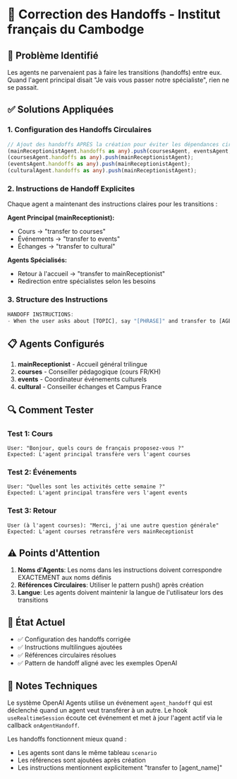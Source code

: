 # 🔄 Correction des Handoffs - Institut français du Cambodge

## 🐛 Problème Identifié
Les agents ne parvenaient pas à faire les transitions (handoffs) entre eux. Quand l'agent principal disait "Je vais vous passer notre spécialiste", rien ne se passait.

## ✅ Solutions Appliquées

### 1. **Configuration des Handoffs Circulaires**
```typescript
// Ajout des handoffs APRÈS la création pour éviter les dépendances circulaires
(mainReceptionistAgent.handoffs as any).push(coursesAgent, eventsAgent, culturalAgent);
(coursesAgent.handoffs as any).push(mainReceptionistAgent);
(eventsAgent.handoffs as any).push(mainReceptionistAgent);
(culturalAgent.handoffs as any).push(mainReceptionistAgent);
```

### 2. **Instructions de Handoff Explicites**
Chaque agent a maintenant des instructions claires pour les transitions :

**Agent Principal (mainReceptionist):**
- Cours → "transfer to courses"
- Événements → "transfer to events"
- Échanges → "transfer to cultural"

**Agents Spécialisés:**
- Retour à l'accueil → "transfer to mainReceptionist"
- Redirection entre spécialistes selon les besoins

### 3. **Structure des Instructions**
```typescript
HANDOFF INSTRUCTIONS:
- When the user asks about [TOPIC], say "[PHRASE]" and transfer to [AGENT_NAME]
```

## 📋 Agents Configurés

1. **mainReceptionist** - Accueil général trilingue
2. **courses** - Conseiller pédagogique (cours FR/KH)
3. **events** - Coordinateur événements culturels
4. **cultural** - Conseiller échanges et Campus France

## 🔍 Comment Tester

### Test 1: Cours
```
User: "Bonjour, quels cours de français proposez-vous ?"
Expected: L'agent principal transfère vers l'agent courses
```

### Test 2: Événements
```
User: "Quelles sont les activités cette semaine ?"
Expected: L'agent principal transfère vers l'agent events
```

### Test 3: Retour
```
User (à l'agent courses): "Merci, j'ai une autre question générale"
Expected: L'agent courses retransfère vers mainReceptionist
```

## ⚠️ Points d'Attention

1. **Noms d'Agents**: Les noms dans les instructions doivent correspondre EXACTEMENT aux noms définis
2. **Références Circulaires**: Utiliser le pattern push() après création
3. **Langue**: Les agents doivent maintenir la langue de l'utilisateur lors des transitions

## 🚀 État Actuel
- ✅ Configuration des handoffs corrigée
- ✅ Instructions multilingues ajoutées
- ✅ Références circulaires résolues
- ✅ Pattern de handoff aligné avec les exemples OpenAI

## 📝 Notes Techniques

Le système OpenAI Agents utilise un événement `agent_handoff` qui est déclenché quand un agent veut transférer à un autre. Le hook `useRealtimeSession` écoute cet événement et met à jour l'agent actif via le callback `onAgentHandoff`.

Les handoffs fonctionnent mieux quand :
- Les agents sont dans le même tableau `scenario`
- Les références sont ajoutées après création
- Les instructions mentionnent explicitement "transfer to [agent_name]"